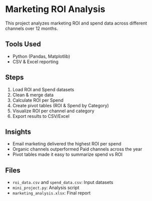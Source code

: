 # Marketing ROI Analysis

This project analyzes marketing ROI and spend data across different channels over 12 months.

## Tools Used
- Python (Pandas, Matplotlib)
- CSV & Excel reporting

## Steps
1. Load ROI and Spend datasets
2. Clean & merge data
3. Calculate ROI per Spend
4. Create pivot tables (ROI & Spend by Category)
5. Visualize ROI per channel and category
6. Export results to CSV/Excel

## Insights
- Email marketing delivered the highest ROI per spend
- Organic channels outperformed Paid channels across the year
- Pivot tables made it easy to summarize spend vs ROI

## Files
- `roi_data.csv` and `spend_data.csv`: Input datasets
- `mini_project.py`: Analysis script
- `marketing_analysis.xlsx`: Final report
